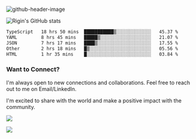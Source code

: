 
![github-header-image](https://github.com/riginoommen/riginoommen/assets/3840244/889cae65-df55-4cda-86cc-bf21bf1f2e96)

![Rigin's GitHub stats](https://github-readme-stats.vercel.app/api?username=riginoommen\&show_icons=true\&show=reviews,discussions_started,discussions_answered,prs_merged,prs_merged_percentage)


<!--START_SECTION:waka-->

```txt
TypeScript   18 hrs 50 mins  ███████████▒░░░░░░░░░░░░░   45.37 %
YAML         8 hrs 45 mins   █████▒░░░░░░░░░░░░░░░░░░░   21.07 %
JSON         7 hrs 17 mins   ████▒░░░░░░░░░░░░░░░░░░░░   17.55 %
Other        2 hrs 18 mins   █▒░░░░░░░░░░░░░░░░░░░░░░░   05.56 %
HTML         1 hr 35 mins    █░░░░░░░░░░░░░░░░░░░░░░░░   03.84 %
```

<!--END_SECTION:waka-->

### Want to Connect?

I'm always open to new connections and collaborations. Feel free to reach out to me on Email/LinkedIn.

I'm excited to share with the world and make a positive impact with the community.

![](https://komarev.com/ghpvc/?username=riginoommen)

![](https://hit.yhype.me/github/profile?user_id=3840244)

